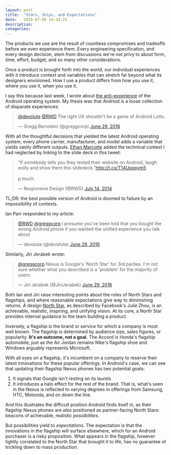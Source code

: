 ```yaml
---
layout: post
title:  "Stars, Ships, and Expectations"
date:   2016-07-06 14:34:25
description:
categories:
---
```

The products we use are the result of countless compromises and tradeoffs before we even experience them. Every engineering specification, and every design decision, stem from discussions we're not privy to about form, time, effort, budget, and so many other considerations.

Once a product is brought forth into the world, our individual experiences with it introduce context and variables that can stretch far beyond what its designers envisioned. How I use a product differs from how you use it, where you use it, when you use it.

I say this because last week, I wrote about [the anti-experience](/2016-06-14-android-future/) of the Android operating system. My thesis was that Android is a loose collection of disparate experiences:

<blockquote class="twitter-tweet" data-conversation="none" data-lang="en"><p lang="en" dir="ltr"><a href="https://twitter.com/devolute">@devolute</a> <a href="https://twitter.com/RWD">@RWD</a> The right UX shouldn&#39;t be a game of Android Lotto.</p>&mdash; Gregg Bernstein (@greggcorp) <a href="https://twitter.com/greggcorp/status/748179776477798400">June 29, 2016</a></blockquote>
<script async src="//platform.twitter.com/widgets.js" charset="utf-8"></script>

With all the thoughtful decisions that yielded the latest Android operating system, every phone carrier, manufacturer, and model adds a variable that yields vastly different outputs. [Ethan Marcotte](https://twitter.com/beep) added the technical context I had neglected by linking to the slide deck in this tweet:

<blockquote class="twitter-tweet" data-cards="hidden" data-lang="en"><p lang="en" dir="ltr">“If somebody tells you they tested their website on Android, laugh evilly and show them this slidedeck.”<a href="http://t.co/T14Upqoym5">http://t.co/T14Upqoym5</a><br><br>p much</p>&mdash; Responsive Design (@RWD) <a href="https://twitter.com/RWD/status/488782076502896640">July 14, 2014</a></blockquote>
<script async src="//platform.twitter.com/widgets.js" charset="utf-8"></script>

TL;DR: the best possible version of Android is doomed to failure by an impossibility of contexts.

Ian Parr responded to my article:
<blockquote class="twitter-tweet" data-conversation="none" data-lang="en"><p lang="en" dir="ltr"><a href="https://twitter.com/RWD">@RWD</a> <a href="https://twitter.com/greggcorp">@greggcorp</a> I presume you’ve been told that you bought the wrong Android phone if you wanted the unified experience you talk about</p>&mdash; devolute (@devolute) <a href="https://twitter.com/devolute/status/748177489785163776">June 29, 2016</a></blockquote>
<script async src="//platform.twitter.com/widgets.js" charset="utf-8"></script>

Similarly, Jiri Jerabek wrote:
<blockquote class="twitter-tweet" data-conversation="none" data-lang="en"><p lang="en" dir="ltr"><a href="https://twitter.com/greggcorp">@greggcorp</a> Nexus is Google&#39;s &#39;North Star&#39; for 3rd parties. I&#39;m not sure whether what you described is a &#39;problem&#39; for the majority of users.</p>&mdash; Jiri Jerabek (@JiriJerabek) <a href="https://twitter.com/JiriJerabek/status/748195407730180096">June 29, 2016</a></blockquote>
<script async src="//platform.twitter.com/widgets.js" charset="utf-8"></script>

Both Ian and Jiri raise interesting points about the roles of North Stars and flagships, and where reasonable expectations give way to diminishing returns. A design [North Star](https://medium.com/the-year-of-the-looking-glass/designs-north-star-d469193063c5#.7ggv7r5te), as described by Facebook's Julie Zhou, is an achievable, realistic, inspiring, and unifying vision. At its core, a North Star provides internal guidance to the team building a product.

Inversely, a flagship is the brand or service for which a company is most well known. The flagship is determined by audience size, sales figures, or popularity. **It's an outcome, not a goal.** The Accord is Honda's flagship automobile, just as the Air Jordan remains Nike's flagship shoe and Windows arguably represents Microsoft.

With all eyes on a flagship, it's incumbent on a company to reserve their latest innovations for these popular offerings. In Android's case, we can see that updating their flagship Nexus phones has two potential goals:

1. It signals that Google isn't resting on its laurels
2. It introduces a halo effect for the rest of the brand. That is, what's seen in the Nexus is reflected to varying degrees in offerings from Samsung, HTC, Motorola, and on down the line.

And this illustrates the difficult position Android finds itself in, as their flagship Nexus phones are _also_ positioned as partner-facing North Stars: beacons of achievable, realistic _possibilities_.

But possibilities yield to _expectations_. The expectation is that the innovations in the flagship will surface elsewhere, which for an Android purchaser is a risky proposition. What appears in the flagship, however tightly correlated to the North Star that brought it to life, has no guarantee of trickling down to mass production.
